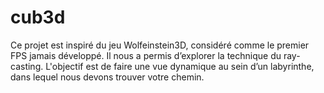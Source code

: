 # cub3d
Ce projet est inspiré du jeu Wolfeinstein3D, considéré comme le premier FPS jamais développé. Il nous a permis d’explorer la technique du ray-casting. L'objectif est de faire une vue dynamique au sein d’un labyrinthe, dans lequel nous devons trouver votre chemin.
